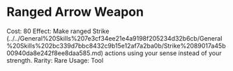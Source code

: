 # Ranged Arrow Weapon

Cost: 80
Effect: Make ranged Strike (../../General%20Skills%207e3cf34ee21e4a9198f205234d32b6cb/General%20Skills%202bc339d7bbc8432c9b15e12af7a2ba0b/Strike%2089017a45b00940da8e242f8ee8daa585.md) actions using your sense instead of your strength.
Rarity: Rare
Usage: Tool
